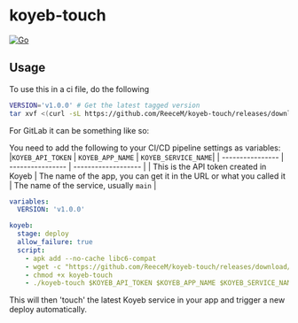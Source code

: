 # koyeb-touch

[![Go](https://github.com/ReeceM/koyeb-touch/actions/workflows/go.yml/badge.svg)](https://github.com/ReeceM/koyeb-touch/actions/workflows/go.yml)

## Usage

To use this in a ci file, do the following

```bash
VERSION='v1.0.0' # Get the latest tagged version
tar xvf <(curl -sL https://github.com/ReeceM/koyeb-touch/releases/download/$VERSION/koyeb-touch-$VERSION-linux-amd64.tar.gz)
```

For GitLab it can be something like so:

You need to add the following to your CI/CD pipeline settings as variables:
|`KOYEB_API_TOKEN` | `KOYEB_APP_NAME` | `KOYEB_SERVICE_NAME`|
| ---------------- | ---------------- | ------------------- | 
| This is the API token created in Koyeb | The name of the app, you can get it in the URL or what you called it | The name of the service, usually `main` |
```yml
variables:
  VERSION: 'v1.0.0'

koyeb:
  stage: deploy
  allow_failure: true
  script:
    - apk add --no-cache libc6-compat
    - wget -c "https://github.com/ReeceM/koyeb-touch/releases/download/$VERSION/koyeb-touch-$VERSION-linux-amd64.tar.gz" -O - | tar -xz -C .
    - chmod +x koyeb-touch
    - ./koyeb-touch $KOYEB_API_TOKEN $KOYEB_APP_NAME $KOYEB_SERVICE_NAME
```

This will then 'touch' the latest Koyeb service in your app and trigger a new deploy automatically.
